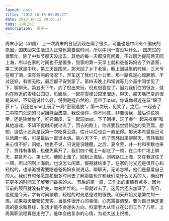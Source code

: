 ```yaml
---
layout: post
title: "2012-10-15-00:05:27"
date: 2012-10-15 00:05:27
tags: 心情日记
description:  星期一
---
```

周末小记（41周） 
	上一次周末的日记到现在隔了很久，可能也是中间有个国庆的原因，国庆回来生活进入正常也需要些时间，所以中间一直没写什么。
国庆过的很繁忙，除了中秋节那天没出去，其他的每一天都没有闲着，不过因为提前两天回上海，所以在家的时间也不是很多，到家的第一天早上就和爸爸妈妈去了外婆家，第二天就是中秋，第三天是国庆，那天回了乡下老家，晚上回城里的时候，三大爷在喝了酒，没有驾照的情况下，开车送了我们几十公里，那一路真是心惊胆颤，不过还好，有惊无险，最后都平安到家了。第四天晚上和常诚等几个高中同学见了下，聊聊天。第五天下午，约了倪出来玩，倪也很答应了，因为我们住的很近，就约在附近的雪峰公园见，见面后，一起在雪峰公园里溜达，聊天，那天嘴巴变的很是笨拙，不知道说什么好，倪倒是挺自然的，还带了ipad，你说你最近在玩“保卫萝卜”。我还在ipad上玩了一局“密室逃脱”，第一次玩，见笑了。之后，一起去了二中南门旁边的马家姐妹面皮店，我说请你，你不同意，非要请我，最后你说猜拳，还是输给你了，吃完面皮，又一起玩ipad，下了回棋，玩了会“一起来找茬”和其他游戏，不知不觉时间就过去了，回去的路上，你非要我尝尝路边的臭豆腐，想想，这估计还真是我第一次吃臭豆腐，估计以后也会一直记得。那天本希望自己可以风趣一些，可是最后一直很木讷。第六天下午，约了贾玮出来聊聊天，贾玮看起来心情不好，问她，她也不说，只说是没睡醒，之后，夏令至，井一村和李数也来了，贾玮有事情，也便先离开了。我们四个晚上一起吃了一顿，在二中广场上聊天，甚是开心。第七天，便回上海了。回到上海后，刘帆路过上海，又在我这住了一宿，所以回到上海后，也没怎么闲着，假期就结束了。在家的时光还是很开心和轻松的，也渐渐觉得要陪爸爸妈妈多说说话，聊聊天，无论怎样，他们是最爱自己的人。我们有时候愿意花很多时间去了解那些也许和我们没什么关系的人，确没有花更多的时间去了解我们最亲的人。
节后的第一周，工作上的事情有点多，因为节前的项目就没有忙完，匆匆忙忙的，一周就过去了。这周六还去加班了，周日，也就是今天，才有时间歇歇，轻松的时光总是过的很快。明天开始又是繁忙的一周。如果每天能繁忙充实，当是件很开心的事情，心态需要调整，要为自己确定更高的要求和目标，生活才能不会迷失方向。科室老大从毕业在公司工作了八年，上周离职流程算是走完了，能体会他复杂的心情，为老大送上祝福。
